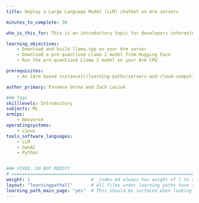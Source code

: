 ```yaml
---
title: Deploy a Large Language Model (LLM) chatbot on Arm servers

minutes_to_complete: 30

who_is_this_for: This is an introductory topic for developers interested in running LLMs on Arm-based servers. 

learning_objectives:
    - Download and build llama.cpp on your Arm server
    - Download a pre-quantized Llama 2 model from Hugging Face
    - Run the pre-quantized Llama 2 model on your Arm CPU    

prerequisites:
    - An [Arm based instance](/learning-paths/servers-and-cloud-computing/csp/) from a cloud service provider or an on-premise Arm server. 

author_primary: Pareena Verma and Zach Lasiuk

### Tags
skilllevels: Introductory
subjects: ML
armips:
    - Neoverse
operatingsystems:
    - Linux
tools_software_languages:
    - LLM
    - GenAI
    - Python


### FIXED, DO NOT MODIFY
# ================================================================================
weight: 1                       # _index.md always has weight of 1 to order correctly
layout: "learningpathall"       # All files under learning paths have this same wrapper
learning_path_main_page: "yes"  # This should be surfaced when looking for related content. Only set for _index.md of learning path content.
---
```

